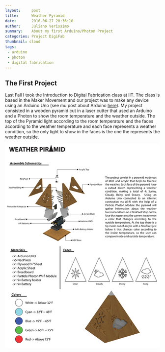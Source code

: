 ```yaml
---
layout:     post
title:      Weather Pyramid
date:       2016-06-27 20:36:10
author:	    Juliano Verissimo
summary:    About my first Arduino/Photon Project
categories: Project DigiFab 
thumbnail: cloud
tags:
 - arduino
 - photon
 - digital fabrication
---
```


## The First Project

Last Fall I took the Introduction to Digital Fabrication class at IIT. The class is based in the Maker Movement and
 our project was to make any device using an Arduino Uno (see mu post about Arduino [here]( http://yulion21.github.io/technologies/2016/06/06/computers_DIY/)).
My project consisted in a wooden pyramid cut in a laser cutter that used an Arduino and a Photon to show 
the room temperature and the weather outside. The top of the Pyramid light according to the room temperature and the faces 
according to the weather temperature and each face represents a weather condition, so the only light to show in the faces 
is the one the represents the weather outside.

![Pyramid Poster](/images/weather_pyramid.jpg)
